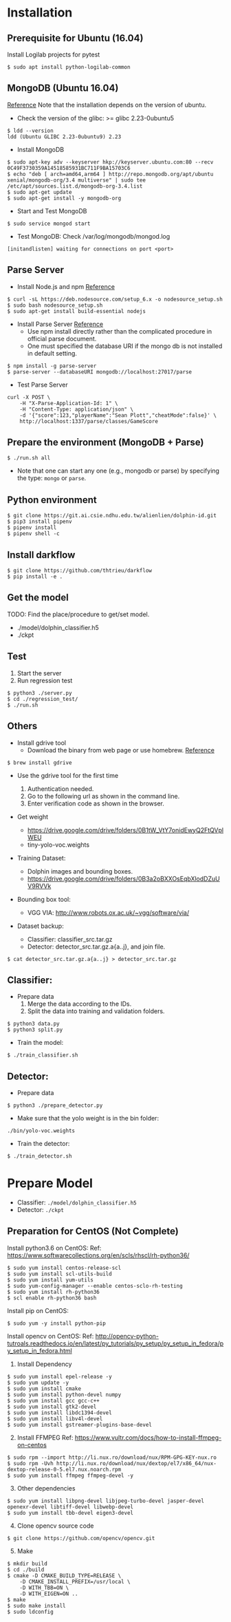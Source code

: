 # Installation
## Prerequisite for Ubuntu (16.04)
Install Logilab projects for pytest

```
$ sudo apt install python-logilab-common
```

## MongoDB (Ubuntu 16.04)
[Reference](https://docs.mongodb.com/manual/tutorial/install-mongodb-on-ubuntu/#run-mongodb-community-edition)
Note that the installation depends on the version of ubuntu.

- Check the version of the glibc: >= glibc 2.23-0ubuntu5

```
$ ldd --version
ldd (Ubuntu GLIBC 2.23-0ubuntu9) 2.23
```
- Install MongoDB

```
$ sudo apt-key adv --keyserver hkp://keyserver.ubuntu.com:80 --recv 0C49F3730359A14518585931BC711F9BA15703C6
$ echo "deb [ arch=amd64,arm64 ] http://repo.mongodb.org/apt/ubuntu xenial/mongodb-org/3.4 multiverse" | sudo tee /etc/apt/sources.list.d/mongodb-org-3.4.list
$ sudo apt-get update
$ sudo apt-get install -y mongodb-org
```
- Start and Test MongoDB

```
$ sudo service mongod start
```
- Test MongoDB: Check /var/log/mongodb/mongod.log

```
[initandlisten] waiting for connections on port <port>
```

## Parse Server
- Install Node.js and npm [Reference](https://www.digitalocean.com/community/tutorials/how-to-install-node-js-on-ubuntu-16-04)

```
$ curl -sL https://deb.nodesource.com/setup_6.x -o nodesource_setup.sh
$ sudo bash nodesource_setup.sh
$ sudo apt-get install build-essential nodejs
```
- Install Parse Server [Reference](https://www.npmjs.com/package/parse-server)
    - Use npm install directly rather than the complicated procedure in official parse document.
    - One must specified the database URI if the mongo db is not installed in default setting.

```
$ npm install -g parse-server
$ parse-server --databaseURI mongodb://localhost:27017/parse
```

- Test Parse Server

```
curl -X POST \
    -H "X-Parse-Application-Id: 1" \
    -H "Content-Type: application/json" \
    -d '{"score":123,"playerName":"Sean Plott","cheatMode":false}' \
    http://localhost:1337/parse/classes/GameScore
```

## Prepare the environment (MongoDB + Parse)
```
$ ./run.sh all
```
- Note that one can start any one (e.g., mongodb or parse) by specifying the type: `mongo` or `parse`.

## Python environment
```
$ git clone https://git.ai.csie.ndhu.edu.tw/alienlien/dolphin-id.git
$ pip3 install pipenv
$ pipenv install
$ pipenv shell -c
```

## Install darkflow
```
$ git clone https://github.com/thtrieu/darkflow
$ pip install -e .
```

## Get the model
TODO: Find the place/procedure to get/set model.
- ./model/dolphin_classifier.h5
- ./ckpt

## Test
1. Start the server
2. Run regression test

```
$ python3 ./server.py
$ cd ./regression_test/
$ ./run.sh
```

## Others

- Install gdrive tool
	- Download the binary from web page or use homebrew. [Reference](https://github.com/prasmussen/gdrive)

```
$ brew install gdrive
```

- Use the gdrive tool for the first time
	1. Authentication needed.
	2. Go to the following url as shown in the command line.
	3. Enter verification code as shown in the browser.

- Get weight
	- https://drive.google.com/drive/folders/0B1tW_VtY7onidEwyQ2FtQVplWEU
	- tiny-yolo-voc.weights

- Training Dataset:
	- Dolphin images and bounding boxes.
	- https://drive.google.com/drive/folders/0B3a2oBXXOsEqbXlodDZuUV9RVVk

- Bounding box tool:
	- VGG VIA: http://www.robots.ox.ac.uk/~vgg/software/via/

- Dataset backup:
	- Classifier: classifier_src.tar.gz
	- Detector: detector_src.tar.gz.a{a..j}, and join file.

```
$ cat detector_src.tar.gz.a{a..j} > detector_src.tar.gz
```

## Classifier:

- Prepare data
	1. Merge the data according to the IDs.
	2. Split the data into training and validation folders.

```
$ python3 data.py
$ python3 split.py
```

- Train the model:

```
$ ./train_classifier.sh
```

## Detector:

- Prepare data

```
$ python3 ./prepare_detector.py
```

- Make sure that the yolo weight is in the bin folder: 

```
./bin/yolo-voc.weights
```
- Train the detector:

```
$ ./train_detector.sh
```

# Prepare Model
- Classifier: `./model/dolphin_classifier.h5`
- Detector: `./ckpt`

## Preparation for CentOS (Not Complete)
Install python3.6 on CentOS:
Ref: https://www.softwarecollections.org/en/scls/rhscl/rh-python36/
```
$ sudo yum install centos-release-scl
$ sudo yum install scl-utils-build
$ sudo yum install yum-utils
$ sudo yum-config-manager --enable centos-sclo-rh-testing
$ sudo yum install rh-python36
$ scl enable rh-python36 bash
```

Install pip on CentOS:
```
$ sudo yum -y install python-pip
```

Install opencv on CentOS:
Ref: http://opencv-python-tutroals.readthedocs.io/en/latest/py_tutorials/py_setup/py_setup_in_fedora/py_setup_in_fedora.html
1. Install Dependency
```
$ sudo yum install epel-release -y
$ sudo yum update -y
$ sudo yum install cmake
$ sudo yum install python-devel numpy
$ sudo yum install gcc gcc-c++
$ sudo yum install gtk2-devel
$ sudo yum install libdc1394-devel
$ sudo yum install libv4l-devel
$ sudo yum install gstreamer-plugins-base-devel
```

2. Install FFMPEG
Ref: https://www.vultr.com/docs/how-to-install-ffmpeg-on-centos
```
$ sudo rpm --import http://li.nux.ro/download/nux/RPM-GPG-KEY-nux.ro
$ sudo rpm -Uvh http://li.nux.ro/download/nux/dextop/el7/x86_64/nux-dextop-release-0-5.el7.nux.noarch.rpm
$ sudo yum install ffmpeg ffmpeg-devel -y
```

3. Other dependencies
```
$ sudo yum install libpng-devel libjpeg-turbo-devel jasper-devel openexr-devel libtiff-devel libwebp-devel
$ sudo yum install tbb-devel eigen3-devel
```

4. Clone opencv source code
```
$ git clone https://github.com/opencv/opencv.git
```

5. Make
```
$ mkdir build
$ cd ./build
$ cmake -D CMAKE_BUILD_TYPE=RELEASE \
    -D CMAKE_INSTALL_PREFIX=/usr/local \
    -D WITH_TBB=ON \
    -D WITH_EIGEN=ON ..
$ make
$ sudo make install
$ sudo ldconfig
```
